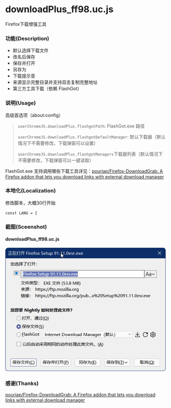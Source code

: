 # downloadPlus_ff98.uc.js

Firefox下载增强工具

### 功能(Description)

- 默认选择下载文件
- 改名后保存
- 保存并打开
- 另存为
- 下载提示音
- 来源显示完整目录并支持双击复制完整地址
- 第三方工具下载（依赖 FlashGot）

### 说明(Usage)

高级首选项（about:config）

>`userChromeJS.downloadPlus.flashgotPath`: FlashGot.exe 路径
>
>`userChromeJS.downloadPlus.flashgotDefaultManager`: 默认下载器（默认情况下不需要修改，下载弹窗可以设置）
>
>`userChromeJS.downloadPlus.flashgotManagers`下载器列表（默认情况下不需要修改，下载弹窗可以一键读取）

FlashGot.exe 支持调用哪些下载工具详见：[pouriap/Firefox-DownloadGrab: A Firefox addon that lets you download links with external download manager](https://github.com/pouriap/Firefox-DownloadGrab)

### 本地化(Localization)

修改脚本，大概30行开始

```
const LANG = {
```

### 截图(Sceenshot)

#### downloadPlus_ff98.uc.js

![downloadPlus](downloadPlus_ff98.png)

### 感谢(Thanks)

[pouriap/Firefox-DownloadGrab: A Firefox addon that lets you download links with external download manager](https://github.com/pouriap/Firefox-DownloadGrab)
